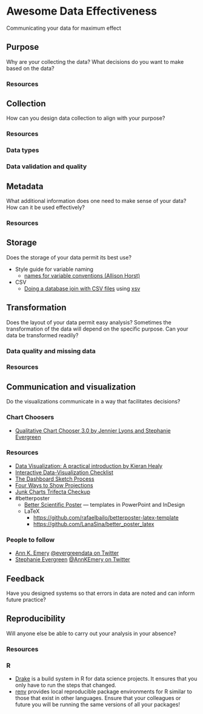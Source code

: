 # Awesome Data Effectiveness

Communicating your data for maximum effect

## Purpose

Why are your collecting the data? What decisions do you want to make based on the data?

### Resources

## Collection

How can you design data collection to align with your purpose?

### Resources

### Data types

### Data validation and quality

## Metadata

What additional information does one need to make sense of your data? How can it be used effectively?

### Resources

## Storage

Does the storage of your data permit its best use?

* Style guide for variable naming
  * [names for variable conventions (Allison Horst)](https://twitter.com/allison_horst/status/1205702878544875521/photo/1)
* CSV
  * [Doing a database join with CSV files](https://www.johndcook.com/blog/2019/12/31/sql-join-csv-files/) using [xsv](https://github.com/BurntSushi/xsv)

## Transformation

Does the layout of your data permit easy analysis? Sometimes the transformation of the data will depend on the specific purpose. Can your data be transformed readily?

### Data quality and missing data

### Resources

## Communication and visualization

Do the visualizations communicate in a way that facilitates decisions?

### Chart Choosers

* [Qualitative Chart Chooser 3.0 by Jennier Lyons and Stephanie Evergreen](https://stephanieevergreen.com/qualitative-chart-chooser-3/)

### Resources

* [Data Visualization: A practical introduction by Kieran Healy](https://socviz.co/)
* [Interactive Data-Visualization Checklist](https://stephanieevergreen.com/interactive-data-visualization-checklist/)
* [The Dashboard Sketch Process](https://stephanieevergreen.com/the-dashboard-sketch-process/)
* [Four Ways to Show Projections](https://stephanieevergreen.com/four-ways-to-show-projections/)
* [Junk Charts Trifecta Checkup](https://junkcharts.typepad.com/junk_charts/junk-charts-trifecta-checkup-the-definitive-guide.html)
* #betterposter
  * [Better Scientific Poster](https://osf.io/ef53g/) &mdash; templates in PowerPoint and InDesign
  * LaTeX
    * https://github.com/rafaelbailo/betterposter-latex-template
    * https://github.com/LanaSina/better_poster_latex

### People to follow

* [Ann K. Emery](https://depictdatastudio.com/) [@evergreendata on Twitter](https://twitter.com/evergreendata)
* [Stephanie Evergreen](https://stephanieevergreen.com/) [@AnnKEmery on Twitter](https://twitter.com/AnnKEmery)

## Feedback

Have you designed systems so that errors in data are noted and can inform future practice?

## Reproducibility

Will anyone else be able to carry out your analysis in your absence?

### Resources

### R

* [Drake](https://github.com/ropensci/drake) is a build system in R for data science projects. It ensures that you only have to run the steps that changed.
* [renv](https://rstudio.github.io/renv/) provides local reproducible package environments for R similar to those that exist in other languages. Ensure that your colleagues or future you will be running the same versions of all your packages!
